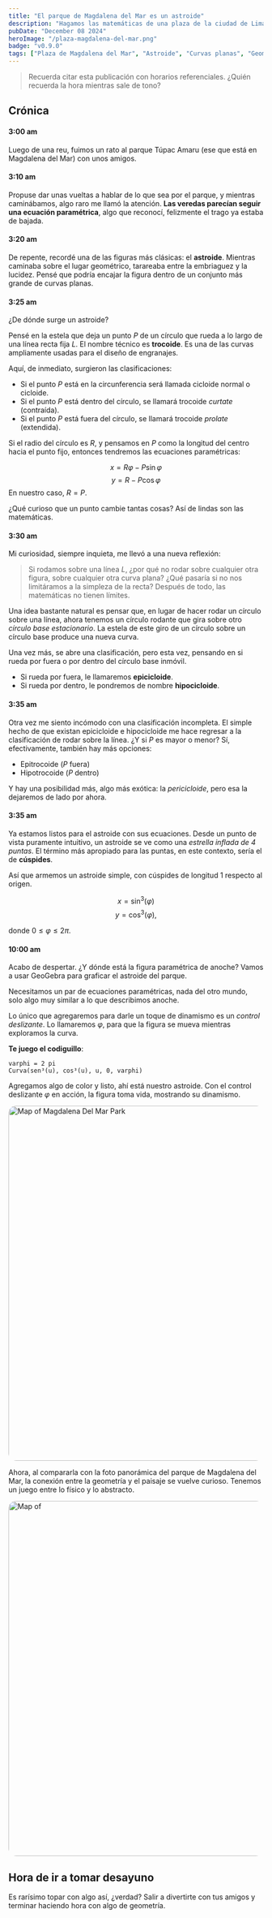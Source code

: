 ```yaml
---
title: "El parque de Magdalena del Mar es un astroide"
description: "Hagamos las matemáticas de una plaza de la ciudad de Lima"
pubDate: "December 08 2024"
heroImage: "/plaza-magdalena-del-mar.png"
badge: "v0.9.0"
tags: ["Plaza de Magdalena del Mar", "Astroide", "Curvas planas", "Geometría "]
---
```

<!-- Script - LaTex -->
<!-- <script async
  src="https://cdn.mathjax.org/mathjax/latest/MathJax.js?config=TeX-AMS-MML_HTMLorMML"
  type="text/javascript">
</script> -->
<script type="text/javascript"
  src="https://cdnjs.cloudflare.com/ajax/libs/mathjax/2.7.0/MathJax.js?config=TeX-AMS_CHTML">
</script>
<script type="text/x-mathjax-config">
  MathJax.Hub.Config({
    tex2jax: {
      inlineMath: [['$','$'], ['\\(','\\)']],
      processEscapes: true},
      jax: ["input/TeX","input/MathML","input/AsciiMath","output/CommonHTML"],
      extensions: ["tex2jax.js","mml2jax.js","asciimath2jax.js","MathMenu.js","MathZoom.js","AssistiveMML.js", "[Contrib]/a11y/accessibility-menu.js"],
      TeX: {
      extensions: ["AMSmath.js","AMSsymbols.js","noErrors.js","noUndefined.js"],
      equationNumbers: {
      autoNumber: "AMS"
      }
    }
  });
</script>
<!-- Script - LaTex -->
> Recuerda citar esta publicación con horarios referenciales. ¿Quién recuerda la hora mientras sale de tono?

## Crónica

#### 3:00 am

Luego de una reu, fuimos un rato al parque Túpac Amaru (ese que está en Magdalena del Mar) con unos amigos.

#### 3:10 am

Propuse dar unas vueltas a hablar de lo que sea por el parque, y mientras caminábamos, algo raro me llamó la atención. **Las veredas parecían seguir una ecuación paramétrica**, algo que reconocí, felizmente el trago ya estaba de bajada.

#### 3:20 am

De repente, recordé una de las figuras más clásicas: el **astroide**. Mientras caminaba sobre el lugar geométrico, tarareaba entre la embriaguez y la lucidez. Pensé que podría encajar la figura dentro de un conjunto más grande de curvas planas.

#### 3:25 am

¿De dónde surge un astroide?

Pensé en la estela que deja un punto $P$ de un círculo que rueda a lo largo de una línea recta fija $L$. El nombre técnico es **trocoide**. Es una de las curvas ampliamente usadas para el diseño de engranajes.

Aquí, de inmediato, surgieron las clasificaciones:

- Si el punto $P$ está en la circunferencia será llamada cicloide normal o cicloide.
- Si el punto $P$ está dentro  del círculo, se llamará trocoide *curtate* (contraída).
- Si el punto $P$ está fuera del círculo, se llamará trocoide *prolate* (extendida).

Si el radio del círculo es $R$, y pensamos en $P$ como la longitud del centro hacia el punto fijo, entonces tendremos las ecuaciones paramétricas:

$$
x  =  R \varphi - P \sin \varphi
$$
$$
y  =  R - P \cos \varphi
$$
En nuestro caso, $R = P$.

¿Qué curioso que un punto cambie tantas cosas? Así de lindas son las matemáticas.

#### 3:30 am

Mi curiosidad, siempre inquieta, me llevó a una nueva reflexión:

> Si rodamos sobre una línea $L$, ¿por qué no rodar sobre cualquier otra figura, sobre cualquier otra curva plana? ¿Qué pasaría si no nos limitáramos a la simpleza de la recta? Después de todo, las matemáticas no tienen límites.

Una idea bastante natural es pensar que, en lugar de hacer rodar un círculo sobre una línea, ahora tenemos un círculo rodante que gira sobre otro *círculo base estacionario*. La estela de este giro de un círculo sobre un círculo base produce una nueva curva.

Una vez más, se abre una clasificación, pero esta vez, pensando en si rueda por fuera o por dentro del círculo base inmóvil.

- Si rueda por fuera, le llamaremos **epicicloide**.
- Si rueda por dentro, le pondremos de nombre **hipocicloide**.

#### 3:35 am

Otra vez me siento incómodo con una clasificación incompleta. El simple hecho de que existan epicicloide e hipocicloide me hace regresar a la clasificación de rodar sobre la línea. ¿Y si $P$ es mayor o menor? Sí, efectivamente, también hay más opciones:

- Epitrocoide ($P$ fuera)
- Hipotrocoide ($P$ dentro)

Y hay una posibilidad más, algo más exótica: la *pericicloide*, pero esa la dejaremos de lado por ahora.

#### 3:35  am

Ya estamos listos para el astroide con sus ecuaciones. Desde un punto de vista puramente intuitivo, un astroide se ve como una *estrella inflada de 4 puntas*. El término más apropiado para las puntas, en este contexto, sería el de **cúspides**.

Así que armemos un astroide simple, con cúspides de longitud $1$ respecto al origen.

$$
x = \sin ^3 (\varphi)
$$
$$
y = \cos ^3 (\varphi),
$$

donde $0 \leq \varphi \leq 2\pi.$

#### 10:00 am

Acabo de despertar. ¿Y dónde está la figura paramétrica de anoche? Vamos a usar GeoGebra para graficar el astroide del parque.

Necesitamos un par de ecuaciones paramétricas, nada del otro mundo, solo algo muy similar a lo que describimos anoche.

Lo único que agregaremos para darle un toque de dinamismo es un *control deslizante*. Lo llamaremos $\varphi$, para que la figura se mueva mientras exploramos la curva.

**Te juego el codiguillo**:

```
varphi = 2 pi
Curva(sen³(u), cos³(u), u, 0, varphi)
```
Agregamos algo de color y listo, ahí está nuestro astroide. Con el control deslizante $\varphi$ en acción, la figura toma vida, mostrando su dinamismo.

<img src="/post1.png" width="700px" alt="Map of Magdalena Del Mar Park" style="border-radius: 15px;"/>

Ahora, al compararla con la foto panorámica del parque de Magdalena del Mar, la conexión entre la geometría y el paisaje se vuelve curioso. Tenemos un juego entre lo físico y lo abstracto.

<img src="/post1-park.png" width="700px" alt="Map of " style="border-radius: 15px;"/>

##  Hora de ir a tomar desayuno

Es rarísimo topar con algo así, ¿verdad? Salir a divertirte con tus amigos y terminar haciendo hora con algo de geometría.

